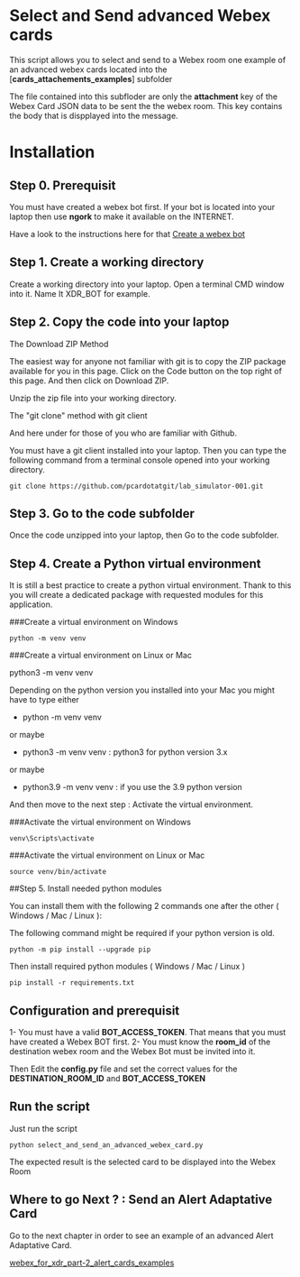 # Select and Send advanced Webex cards

This script allows you to select and send to a Webex room one example of an advanced webex cards located into the [**cards_attachements_examples**] subfolder

The file contained into this subfloder are only the **attachment** key of the Webex Card JSON data to be sent the the webex room. This key contains the body that is dispplayed into the message.

# Installation

## Step 0. Prerequisit

You must have created a webex bot first. If your bot is located into your laptop then use **ngork** to make it available on the INTERNET.

Have a look to the instructions here for that [Create a webex bot](https://github.com/pcardotatgit/Webex_Team_Chat_Bot_Python)

## Step 1. Create a working directory

Create a working directory into your laptop. Open a terminal CMD window into it. Name It XDR_BOT for example.

## Step 2. Copy the code into your laptop

The Download ZIP Method

The easiest way for anyone not familiar with git is to copy the ZIP package available for you in this page. Click on the Code button on the top right of this page. And then click on Download ZIP.

Unzip the zip file into your working directory.

The "git clone" method with git client

And here under for those of you who are familiar with Github.

You must have a git client installed into your laptop. Then you can type the following command from a terminal console opened into your working directory.

    git clone https://github.com/pcardotatgit/lab_simulator-001.git

## Step 3. Go to the code subfolder

Once the code unzipped into your laptop, then Go to the code subfolder.

## Step 4. Create a Python virtual environment

It is still a best practice to create a python virtual environment. Thank to this you will create a dedicated package with requested modules for this application.

###Create a virtual environment on Windows

    python -m venv venv 

###Create a virtual environment on Linux or Mac

python3 -m venv venv

Depending on the python version you installed into your Mac you might have to type either 

- python -m venv venv

or maybe

- python3 -m venv venv    : python3 for python version 3.x  

or maybe 

- python3.9 -m venv venv  : if you use the 3.9 python version

And then move to the next step : Activate the virtual environment.

###Activate the virtual environment on Windows

    venv\Scripts\activate

###Activate the virtual environment on Linux or Mac

    source venv/bin/activate    

##Step 5. Install needed python modules

You can install them with the following 2 commands one after the other ( Windows / Mac / Linux ):

The following command might be required if your python version is old.

    python -m pip install --upgrade pip   

Then install required python modules ( Windows / Mac / Linux )

    pip install -r requirements.txt
    
## Configuration and prerequisit

1- You must have a valid **BOT_ACCESS_TOKEN**. That means that you must have created a Webex BOT first.
2- You must know the **room_id** of the destination webex room and the Webex Bot must be invited into it.

Then Edit the **config.py** file and set the correct values for the **DESTINATION_ROOM_ID** and **BOT_ACCESS_TOKEN**

## Run the script

Just run the script 

    python select_and_send_an_advanced_webex_card.py
    
The expected result is the selected card to be displayed into the Webex Room

## Where to go Next ? : Send an Alert Adaptative Card

Go to the next chapter in order to see an example of an advanced Alert Adaptative Card.

[webex_for_xdr_part-2_alert_cards_examples](https://github.com/pcardotatgit/webex_for_xdr_part-2_alert_cards_examples)

